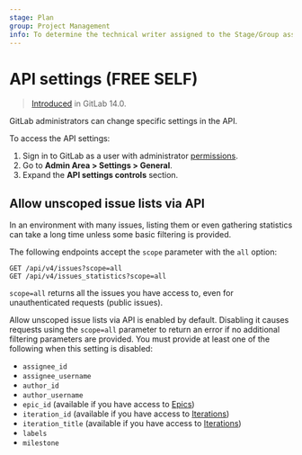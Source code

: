 ```yaml
---
stage: Plan
group: Project Management
info: To determine the technical writer assigned to the Stage/Group associated with this page, see https://about.gitlab.com/handbook/engineering/ux/technical-writing/#assignments
---
```


# API settings **(FREE SELF)**

> [Introduced](https://gitlab.com/gitlab-org/gitlab/-/issues/330519) in GitLab 14.0.

GitLab administrators can change specific settings in the API.

To access the API settings:

1. Sign in to GitLab as a user with administrator [permissions](../../permissions.md).
1. Go to **Admin Area > Settings > General**.
1. Expand the **API settings controls** section.

## Allow unscoped issue lists via API

In an environment with many issues, listing them or even gathering statistics can take a long time unless
some basic filtering is provided.

The following endpoints accept the `scope` parameter with the `all` option:

```plaintext
GET /api/v4/issues?scope=all
GET /api/v4/issues_statistics?scope=all
```

`scope=all` returns all the issues you have access to, even for unauthenticated requests (public issues).

Allow unscoped issue lists via API is enabled by default. Disabling it causes requests using the `scope=all` parameter to
return an error if no additional filtering parameters are provided. You must provide at least one of the following
when this setting is disabled:

- `assignee_id`
- `assignee_username`
- `author_id`
- `author_username`
- `epic_id` (available if you have access to [Epics](../../group/epics/index.md))
- `iteration_id` (available if you have access to [Iterations](../../group/iterations/index.md))
- `iteration_title` (available if you have access to [Iterations](../../group/iterations/index.md))
- `labels`
- `milestone`
